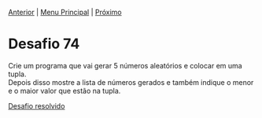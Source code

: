 [Anterior](Desafio073.md) | [Menu Principal](/README.md/) | [Próximo](Desafio075.md)  

# Desafio 74  
  
Crie um programa que vai gerar 5 números aleatórios e colocar em uma tupla.  
Depois disso mostre a lista de números gerados e também indique o menor e o maior valor que estão na tupla.

[Desafio resolvido](/Desafios/desafio074.py/)